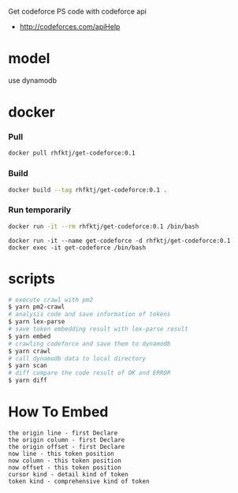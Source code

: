 Get codeforce PS code with codeforce api
- http://codeforces.com/apiHelp

# model
use dynamodb

# docker
### Pull
```bash
docker pull rhfktj/get-codeforce:0.1
```
### Build
```bash
docker build --tag rhfktj/get-codeforce:0.1 .
```
### Run temporarily
```bash
docker run -it --rm rhfktj/get-codeforce:0.1 /bin/bash
```

```
docker run -it --name get-codeforce -d rhfktj/get-codeforce:0.1
docker exec -it get-codeforce /bin/bash
```

# scripts
```bash
# execute crawl with pm2
$ yarn pm2-crawl
# analysis code and save information of tokens
$ yarn lex-parse
# save token embedding result with lex-parse result
$ yarn embed
# crawling codeforce and save them to dynamodb
$ yarn crawl
# call dynamodb data to local directory
$ yarn scan
# diff compare the code result of OK and ERROR
$ yarn diff
```

# How To Embed
```
the origin line - first Declare
the origin column - first Declare
the origin offset - first Declare
now line - this token position
now column - this token position
now offset - this token position
cursor kind - detail kind of token
token kind - comprehensive kind of token
```